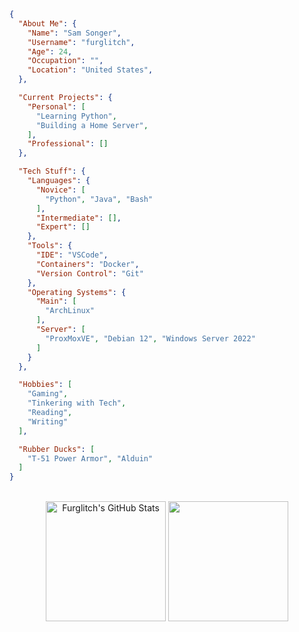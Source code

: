 ```json
{
  "About Me": {
    "Name": "Sam Songer",
    "Username": "furglitch",
    "Age": 24,
    "Occupation": "",
    "Location": "United States",
  },

  "Current Projects": {
    "Personal": [
      "Learning Python",
      "Building a Home Server",
    ],
    "Professional": []
  },

  "Tech Stuff": {
    "Languages": {
      "Novice": [
        "Python", "Java", "Bash"
      ],
      "Intermediate": [],
      "Expert": []
    },
    "Tools": {
      "IDE": "VSCode",
      "Containers": "Docker",
      "Version Control": "Git"
    },
    "Operating Systems": {
      "Main": [
        "ArchLinux"
      ],
      "Server": [
        "ProxMoxVE", "Debian 12", "Windows Server 2022"
      ]
    }
  },

  "Hobbies": [
    "Gaming",
    "Tinkering with Tech",
    "Reading",
    "Writing"
  ],

  "Rubber Ducks": [
    "T-51 Power Armor", "Alduin"
  ]
}
```
<br>
<div align="center"><img align="center" src="https://github-readme-stats.vercel.app/api?username=Furglitch&show_icons=true&count_private=true&theme=nord" alt="Furglitch's GitHub Stats" height="192px"/>
<img align="center" src="https://github-readme-stats.vercel.app/api/top-langs/?username=Furglitch&hide=html,tex,batchfile&theme=nord&langs_count=3" height="192px"/></div>
<br/>
<br/>
<br/>


